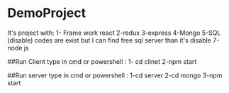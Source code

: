 # DemoProject
It's project with:
1- Frame work react
2-redux 
3-express 
4-Mongo 
5-SQL (disable)  codes are exist but I can find free sql server than it's disable
7-node js

##Run Client
type in cmd or powershell :
1- cd clinet
2-npm start


##Run server 
type in cmd or powershell :
1-cd server
2-cd mongo
3-npm start
